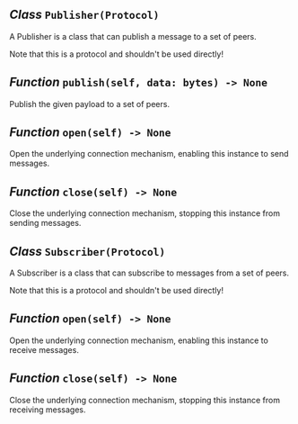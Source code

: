 ## *Class* `Publisher(Protocol)`


A Publisher is a class that can publish a message to a set of peers.

Note that this is a protocol and shouldn't be used directly!



## *Function* `publish(self, data: bytes) -> None`


Publish the given payload to a set of peers.


## *Function* `open(self) -> None`


Open the underlying connection mechanism, enabling this instance to send messages.


## *Function* `close(self) -> None`


Close the underlying connection mechanism, stopping this instance from sending messages.


## *Class* `Subscriber(Protocol)`


A Subscriber is a class that can subscribe to messages from a set of peers.

Note that this is a protocol and shouldn't be used directly!



## *Function* `open(self) -> None`


Open the underlying connection mechanism, enabling this instance to receive messages.


## *Function* `close(self) -> None`


Close the underlying connection mechanism, stopping this instance from receiving messages.
